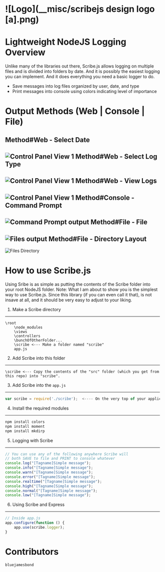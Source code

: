 ![Logo](__misc/scribejs design logo [a].png)
=======
**Lightweight NodeJS Logging**
Overview
=======
Unlike many of the libraries out there, Scribe.js allows logging on multiple files and is divided into folders by date. And it is possibly the easiest logging you can implement. And it does everything you need a basic logger to do.
- Save messages into log files organized by user, date, and type
- Print messages into console using colors indicating level of importance

Output Methods (Web | Console | File)
=======
Method#Web - Select Date
---
![Control Panel View 1](http://i.imgur.com/sXyDc09.png)
Method#Web - Select Log Type
---
![Control Panel View 1](http://i.imgur.com/NgCa8tR.png)
Method#Web - View Logs
---
![Control Panel View 1](http://i.imgur.com/ULkKn1X.png)
Method#Console - Command Prompt
---
![Command Prompt output](https://raw.github.com/bluejamesbond/Scribe.js/master/__misc/scribejs%20sample%20cmd%20%5Ba%5D.PNG)
Method#File - File
---
![Files output](https://raw.github.com/bluejamesbond/Scribe.js/master/__misc/scribejs%20sample%20file%20%5Ba%5D.PNG)
Method#File - Directory Layout
---
![Files Directory](https://raw.github.com/bluejamesbond/Scribe.js/master/__misc/scribejs%20sample%20directory%20%5Ba%5D.PNG)

How to use Scribe.js
=======
Using Sribe is as simple as putting the contents of the Scribe folder into your root NodeJS folder. Note: What I am about to show you is the simplest way to use Scribe.js. Since this library (if you can even call it that), is not insave at all, and it should be very easy to adjust to your liking.

1. Make a Scribe directory
----
```
\root
    \node_modules
    \views
    \controllers
    \bunchOfOtherFolder...
    \scribe <--- Make a folder named "scribe"
    app.js
```
2. Add Scribe into this folder
----
```
\scribe <--- Copy the contents of the "src" folder (which you get from this repo) into "scribe".
```
3. Add Scribe into the `app.js`
----
```js
var scribe = require('./scribe');  <---- On the very top of your application.
```
4. Install the required modules
----
```bat
npm install colors
npm install moment
npm install mkdirp
```
5. Logging with Scribe
----
```js
// You can use any of the following anywhere Scribe will
// both SAVE to file and PRINT to console whatever
console.log("[Tagname]Simple message");
console.info("[Tagname]Simple message");
console.warn("[Tagname]Simple message");
console.error("[Tagname]Simple message");
console.realtime("[Tagname]Simple message");
console.high("[Tagname]Simple message");
console.normal("[Tagname]Simple message");
console.low("[Tagname]Simple message");
```
6. Using Scribe and Express
----
```js
// Inside app.js
app.configure(function () {
    app.use(scribe.logger);
}
```
Contributors
=======
```
bluejamesbond
```
